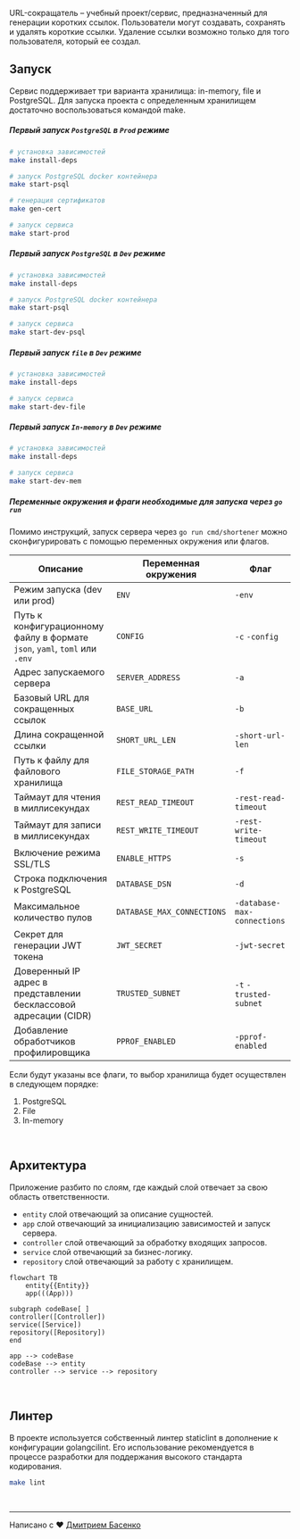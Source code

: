 URL-сокращатель – учебный проект/сервис, предназначенный для генерации коротких ссылок.
Пользователи могут создавать, сохранять и удалять короткие ссылки.
Удаление ссылки возможно только для того пользователя, который ее создал.

## Запуск

Сервис поддерживает три варианта хранилища: in-memory, file и PostgreSQL.
Для запуска проекта с определенным хранилищем достаточно воспользоваться командой make.

##### Первый запуск `PostgreSQL` в `Prod` режиме

```bash
# установка зависимостей
make install-deps

# запуск PostgreSQL docker контейнера
make start-psql

# генерация сертификатов
make gen-cert

# запуск сервиса
make start-prod
```

##### Первый запуск `PostgreSQL` в `Dev` режиме

```bash
# установка зависимостей
make install-deps

# запуск PostgreSQL docker контейнера
make start-psql

# запуск сервиса
make start-dev-psql
```

##### Первый запуск `file` в `Dev` режиме

```bash
# установка зависимостей
make install-deps

# запуск сервиса
make start-dev-file
```

##### Первый запуск `In-memory` в `Dev` режиме

```bash
# установка зависимостей
make install-deps

# запуск сервиса
make start-dev-mem
```

##### Переменные окружения и фраги необходимые для запуска через `go run`

Помимо инструкций, запуск сервера через `go run cmd/shortener` можно сконфигурировать с помощью переменных окружения или
флагов.

| Описание                                                                   | Переменная окружения       | Флаг                        |
|----------------------------------------------------------------------------|----------------------------|-----------------------------|
| Режим запуска (dev или prod)                                               | `ENV`                      | `-env`                      |
| Путь к конфигурационному файлу в формате `json`, `yaml`, `toml` или `.env` | `CONFIG`                   | `-c` `-config`              |
| Адрес запускаемого сервера                                                 | `SERVER_ADDRESS`           | `-a`                        |
| Базовый URL для сокращенных ссылок                                         | `BASE_URL`                 | `-b`                        |
| Длина сокращенной ссылки                                                   | `SHORT_URL_LEN`            | `-short-url-len`            |
| Путь к файлу для файлового хранилища                                       | `FILE_STORAGE_PATH`        | `-f`                        |
| Таймаут для чтения в миллисекундах                                         | `REST_READ_TIMEOUT`        | `-rest-read-timeout`        |
| Таймаут для записи в миллисекундах                                         | `REST_WRITE_TIMEOUT`       | `-rest-write-timeout`       |
| Включение режима SSL/TLS                                                   | `ENABLE_HTTPS`             | `-s`                        |
| Строка подключения к PostgreSQL                                            | `DATABASE_DSN`             | `-d`                        |
| Максимальное количество пулов                                              | `DATABASE_MAX_CONNECTIONS` | `-database-max-connections` |
| Секрет для генерации JWT токена                                            | `JWT_SECRET`               | `-jwt-secret`               |
| Доверенный IP адрес в представлении бесклассовой адресации (CIDR)          | `TRUSTED_SUBNET`           | `-t` `-trusted-subnet`      |
| Добавление обработчиков профилировщика                                     | `PPROF_ENABLED`            | `-pprof-enabled`            |

Если будут указаны все флаги, то выбор хранилища будет осуществлен в следующем порядке:

1. PostgreSQL
2. File
3. In-memory

<br>

## Архитектура

Приложение разбито по слоям, где каждый слой отвечает за свою область ответственности.

- `entity` слой отвечающий за описание сущностей.
- `app` слой отвечающий за инициализацию зависимостей и запуск сервера.
- `controller` слой отвечающий за обработку входящих запросов.
- `service` слой отвечающий за бизнес-логику.
- `repository` слой отвечающий за работу с хранилищем.

```mermaid
flowchart TB
    entity{{Entity}}
    app(((App)))

subgraph codeBase[ ]
controller([Controller])
service([Service])
repository([Repository])
end

app --> codeBase
codeBase --> entity
controller --> service --> repository
```

<br>

## Линтер

В проекте используется собственный линтер staticlint в дополнение к конфигурации golangcilint.
Его использование рекомендуется в процессе разработки для поддержания высокого стандарта кодирования.

```bash
make lint
```

<br>

___

Написано с ❤️ [Дмитрием Басенко](https://t.me/dsbasko)